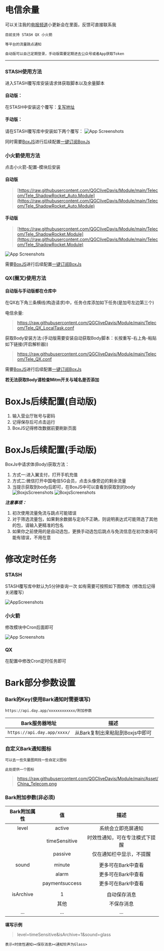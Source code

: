 # 电信余量
可以关注我的[电报频道](https://t.me/CatStudyCase)小更新会在里面，反馈可直接联系我

```
目前支持 STASH QX 小火箭 

等平台的流量跳点通知

自动版可以自己定期登录，手动版需要定期进去公众号或者App获取Token
```
---

### STASH使用方法

进入STASH覆写库安装请求体获取脚本以及余量脚本

#### 自动版：
在STASH中安装这个覆写：[复写地址](https://raw.githubusercontent.com/QGCliveDavis/Module/main/Telecom/Tele_Stash_Auto.stoverride)
#### 手动版：
请在STASH覆写库中安装如下两个覆写：
![App Screenshots](https://raw.githubusercontent.com/QGCliveDavis/Module/main/Telecom/Screenshots/STASH.jpg)

同时需要[BoxJS](https://raw.githubusercontent.com/chavyleung/scripts/master/box/rewrite/boxjs.rewrite.stash.stoverride)进行后续配置[一键订阅BoxJs](http://boxjs.com/#/sub/add/https%3A%2F%2Fraw.githubusercontent.com%2FQGCliveDavis%2FModule%2Fmain%2FTelecom%2FTele.json)

### 小火箭使用方法
点击小火箭-配置-模块后安装

#### 自动版
> [https://raw.githubusercontent.com/QGCliveDavis/Module/main/Telecom/Tele_ShadowRocket_Auto.Module](https://raw.githubusercontent.com/QGCliveDavis/Module/main/Telecom/Tele_ShadowRocket_Auto.Module)

#### 手动版
> [https://raw.githubusercontent.com/QGCliveDavis/Module/main/Telecom/Tele_ShadowRocket.Module](https://raw.githubusercontent.com/QGCliveDavis/Module/main/Telecom/Tele_ShadowRocket.Module)

![App Screenshots](https://raw.githubusercontent.com/QGCliveDavis/Module/main/Telecom/Screenshots/Shadow.jpg)

需要[BoxJS](https://raw.githubusercontent.com/chavyleung/scripts/master/box/rewrite/boxjs.rewrite.surge.sgmodule)进行后续配置[一键订阅BoxJs](http://boxjs.com/#/sub/add/https%3A%2F%2Fraw.githubusercontent.com%2FQGCliveDavis%2FModule%2Fmain%2FTelecom%2FTele.json)

### QX(圈叉)使用方法

#### 自动版与手动版都在仓库中

在QX右下角三条横线(构造请求)中，任务仓库添加如下任务(是加号左边第三个)

电信余量:
>https://raw.githubusercontent.com/QGCliveDavis/Module/main/Telecom/Tele_QX_LocalTask.conf

获取Body安装方法:(手动版需要安装自动获取Body脚本：长按重写-右上角-粘贴如下链接(开启解析器))
> https://raw.githubusercontent.com/QGCliveDavis/Module/main/Telecom/Tele_QX.conf

需要[BoxJS](https://raw.githubusercontent.com/chavyleung/scripts/master/box/rewrite/boxjs.rewrite.surge.sgmodule)进行后续配置[一键订阅BoxJs](http://boxjs.com/#/sub/add/https%3A%2F%2Fraw.githubusercontent.com%2FQGCliveDavis%2FModule%2Fmain%2FTelecom%2FTele.json)

**若无法获取Body请检查Mitm开关与域名是否添加**


# BoxJs后续配置(自动版)
1. 输入营业厅账号与密码
2. 记得保存后可点击运行
3. BoxJS记得修改数据前要刷新页面

# BoxJs后续配置(手动版)
BoxJs中请求体(Body)获取方法：
1. 方式一:进入翼支付，打开手机充值
2. 方式二:微信打开中国电信5G会员，点击头像旁边的剩余流量
3. 当提示获取到body后即可，在BoxJS中可以查看到获取到的body
![BoxjsScreenshots](https://raw.githubusercontent.com/QGCliveDavis/Module/main/Telecom/Screenshots/Boxjsminiprc.jpg)
![BoxjsScreenshots](https://raw.githubusercontent.com/QGCliveDavis/Module/main/Telecom/Screenshots/Boxjsyzf.jpg)

***注意事项：***
1. 初次使用流量免流与跳点可能错误
2. 对于筛选流量包，如果剩余数据与定向不正确，则说明表达式可能筛选了其他的包，请输入更精准的包名
3. 如果你之前使用的是自动选包，更换手动选包后跳点与免流信息在初次查询可能有错误，不用在意

# 修改定时任务

### STASH
STASH覆写库中默认为5分钟查询一次
如有需要可按照如下图修改（修改后记得关闭覆写）

![AppScreenshots](https://raw.githubusercontent.com/QGCliveDavis/Module/main/Telecom/Screenshots/CRON.jpg)

### 小火箭
修改模块中Cron后面即可

![App Screenshots](https://raw.githubusercontent.com/QGCliveDavis/Module/main/Telecom/Screenshots/Shadowcron.jpg)


### QX
在配置中修改Cron定时任务即可


# Bark部分参数设置
### Bark的Key(使用Bark通知时需要填写)
```
https://api.day.app/xxxxxxxxxxxx/附加参数
```

| Bark服务器地址 | 描述     |
| :------:  | :----: |
| `https://api.day.app/xxxx/`| 从Bark复制出来粘贴到Boxjs中即可|

### 自定义Bark通知图标
```
可以去一些矢量图网找一些自定义图标

此处提供一个图标
```
> https://raw.githubusercontent.com/QGCliveDavis/Module/main/Asset/China_Telecom.png

### Bark附加参数(非必须)
|Bark附加属性|值|描述|
|:----:|:----:|:----:|
|level|active|系统会立即亮屏通知|
||timeSensitive|时效性通知，可在专注模式下提醒|
||passive|仅在通知栏中显示，不提醒|
||||
|sound|minute|更多可在Bark中查看|
||alarm|更多可在Bark中查看|
||paymentsuccess|更多可在Bark中查看|
||||
|isArchive|1|自动保存消息|
||其他|不保存消息|
|...|...|...|
**填写示例**
> level=timeSensitive&isArchive=1&sound=glass
```
表示<时效性通知><保存消息><通知铃声为Glass>
```

